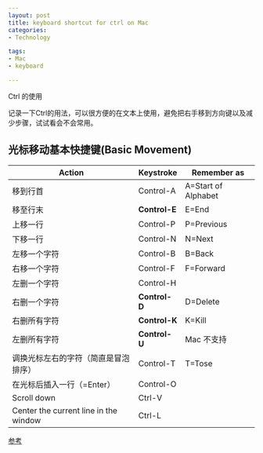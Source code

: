 ```yaml
---
layout: post
title: keyboard shortcut for ctrl on Mac
categories:
- Technology

tags:
- Mac
- keyboard

---
```



Ctrl 的使用

记录一下Ctrl的用法，可以很方便的在文本上使用，避免把右手移到方向键以及减少步骤，试试看会不会常用。

## 光标移动基本快捷键(Basic Movement)

| Action | Keystroke | Remember as |
|---|---|---|
|移到行首|Control-A|A=Start of Alphabet|
|移至行末|**Control-E**|E=End|
|上移一行|Control-P|P=Previous|
|下移一行|Control-N|N=Next|
|左移一个字符|Control-B|B=Back|
|右移一个字符|Control-F|F=Forward|
|左删一个字符|Control-H| |
|右删一个字符|**Control-D**|D=Delete|
|右删所有字符|**Control-K**|K=Kill|
|左删所有字符|**Control-U**| Mac 不支持|
|调换光标左右的字符（简直是冒泡排序）|Control-T|T=Tose| 
|在光标后插入一行（=Enter）|Control-O| |
|Scroll down|Ctrl-V| |
|Center the current line in the window|Ctrl-L||



[参考][1]




[1]:	https://support.apple.com/en-us/HT201236